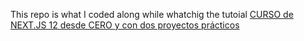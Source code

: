This repo is what I coded along while whatchig the tutoial [CURSO de NEXT.JS 12 desde CERO y con dos proyectos prácticos](https://www.youtube.com/watch?v=pFT8wD2uRSE&ab_channel=midulive)
